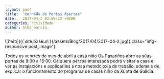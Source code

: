 ```yaml
---
layout: post
title:  "Xornada de Portas Abertas"
date:   2017-04-2 03:50:12 +0200
categories: actividade
author: Alba García.
---
```

![hero]({{ site.baseurl }}/assets/Blog/2017/04/2017-04-2.jpg){:class="img-responsive post_image"}
<br>

Todos os venrres do mes de abril a casa niño Os Paxariños abre as súas portas de 8:00 a 16:00.
Calquera persoa interesada podrá visitar a casa e ver as instalacións e explicarlles a nosa metodoloxía de traballo, ademais de explicar o funcionamento do programa de casas niño da Xunta de Galicia.





